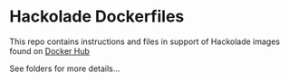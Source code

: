# Hackolade Dockerfiles

This repo contains instructions and files in support of Hackolade images found on [Docker Hub](https://hub.docker.com/u/hackolade)

See folders for more details...
